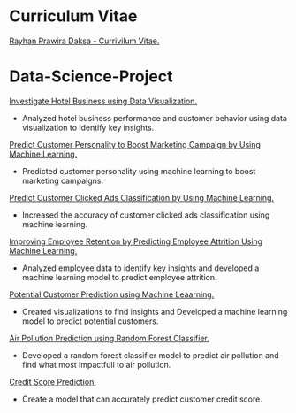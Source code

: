 # Curriculum Vitae
[Rayhan Prawira Daksa - Currivilum Vitae.](https://drive.google.com/file/d/1hO8cbJfYxFTLfWXg6uioc32LtERB7mzg/view?usp=sharing)


# Data-Science-Project

[Investigate Hotel Business using Data Visualization.](https://github.com/RayhanDaksa/Data-Science-Project/tree/main/Investigate%20Hotel%20Business%20using%20Data%20Visualization)
- Analyzed hotel business performance and customer behavior using data visualization to identify key insights.

[Predict Customer Personality to Boost Marketing Campaign by Using Machine Learning.](https://github.com/RayhanDaksa/Data-Science-Project/tree/main/Predict%20Customer%20Personality%20to%20Boost%20Marketing%20Campaign%20by%20Using%20Machine%20Learning)
- Predicted customer personality using machine learning to boost marketing campaigns.

[Predict Customer Clicked Ads Classification by Using Machine Learning.](https://github.com/RayhanDaksa/Data-Science-Project/tree/main/Predict%20Customer%20Clicked%20Ads%20Classification%20by%20Using%20Machine%20Learning)
- Increased the accuracy of customer clicked ads classification using machine learning.

[Improving Employee Retention by Predicting Employee Attrition Using Machine Learning.](https://github.com/RayhanDaksa/Data-Science-Project/tree/main/Improving%20Employee%20Retention%20by%20Predicting%20Employee%20Attrition%20Using%20Machine%20Learning)
- Analyzed employee data to identify key insights and developed a machine learning model to predict employee attrition.

[Potential Customer Prediction using Machine Leaarning.](https://github.com/RayhanDaksa/Data-Science-Project/tree/main/Potential%20Customer%20Prediction%20using%20Machine%20Leaarning)
- Created visualizations to find insights and Developed a machine learning model to predict potential customers.

[Air Pollution Prediction using Random Forest Classifier.](https://github.com/RayhanDaksa/Data-Science-Project/tree/main/Air%20Pollution%20Prediction%20using%20Random%20Forest%20Classifier)
- Developed a random forest classifier model to predict air pollution and find what most impactfull to air pollution.

[Credit Score Prediction.](https://github.com/RayhanDaksa/Data-Science-Project/tree/main/Credit%20Score)
- Create a model that can accurately predict customer credit score.





